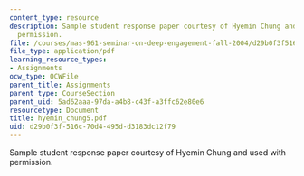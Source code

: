 ```yaml
---
content_type: resource
description: Sample student response paper courtesy of Hyemin Chung and used with
  permission.
file: /courses/mas-961-seminar-on-deep-engagement-fall-2004/d29b0f3f516c70d4495dd3183dc12f79_hyemin_chung5.pdf
file_type: application/pdf
learning_resource_types:
- Assignments
ocw_type: OCWFile
parent_title: Assignments
parent_type: CourseSection
parent_uid: 5ad62aaa-97da-a4b8-c43f-a3ffc62e80e6
resourcetype: Document
title: hyemin_chung5.pdf
uid: d29b0f3f-516c-70d4-495d-d3183dc12f79
---
```

Sample student response paper courtesy of Hyemin Chung and used with permission.

